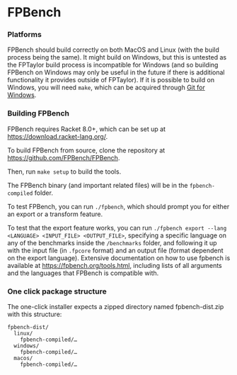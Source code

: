 # FPBench

### Platforms
FPBench should build correctly on both MacOS and Linux (with the build process being the same). It might build on Windows, but this is untested as the FPTaylor build process is incompatible for Windows (and so building FPBench on Windows may only be useful in the future if there is additional functionality it provides outside of FPTaylor). If it is possible to build on Windows, you will need ``make``, which can be acquired through [Git for Windows](https://git-scm.com/download/win).

### Building FPBench

FPBench requires Racket 8.0+, which can be set up at https://download.racket-lang.org/.

To build FPBench from source, clone the repository at https://github.com/FPBench/FPBench.

Then, run ``make setup`` to build the tools.

The FPBench binary (and important related files) will be in the ``fpbench-compiled`` folder.

To test FPBench, you can run ``./fpbench``, which should prompt you for either an export or a transform feature. 

To test that the export feature works, you can run ``./fpbench export --lang <LANGUAGE> <INPUT_FILE> <OUTPUT_FILE>``, specifying a specific language on any of the benchmarks inside the ``/benchmarks`` folder, and following it up with the input file (in ``.fpcore`` format) and an output file (format dependent on the export language). Extensive documentation on how to use fpbench is available at https://fpbench.org/tools.html, including lists of all arguments and the languages that FPBench is compatible with.

### One click package structure

The one-click installer expects a zipped directory named fpbench-dist.zip with this structure:

```
fpbench-dist/
  linux/
    fpbench-compiled/…
  windows/
    fpbench-compiled/…
  macos/
    fpbench-compiled/…
```

